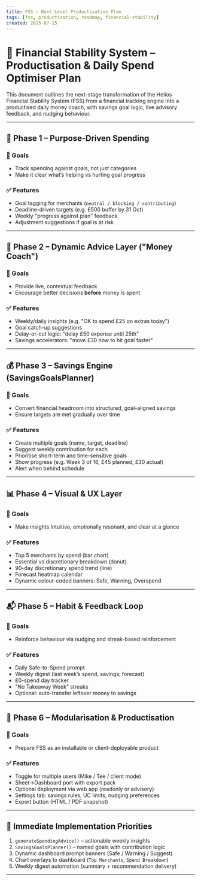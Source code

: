 ```yaml
---
title: FSS – Next Level Productisation Plan
tags: [fss, productisation, roadmap, financial-stability]
created: 2025-07-15
---
```


# 🚀 Financial Stability System – Productisation & Daily Spend Optimiser Plan

This document outlines the next-stage transformation of the Helios Financial Stability System (FSS) from a financial tracking engine into a productised daily money coach, with savings goal logic, live advisory feedback, and nudging behaviour.

---

## 🧱 Phase 1 – Purpose-Driven Spending

### 🎯 Goals
- Track spending against goals, not just categories
- Make it clear what’s helping vs hurting goal progress

### ✅ Features
- Goal tagging for merchants (`neutral / blocking / contributing`)
- Deadline-driven targets (e.g. £500 buffer by 31 Oct)
- Weekly "progress against plan" feedback
- Adjustment suggestions if goal is at risk

---

## 🧠 Phase 2 – Dynamic Advice Layer ("Money Coach")

### 🎯 Goals
- Provide live, contextual feedback
- Encourage better decisions **before** money is spent

### ✅ Features
- Weekly/daily insights (e.g. "OK to spend £25 on extras today")
- Goal catch-up suggestions
- Delay-or-cut logic: "delay £50 expense until 25th"
- Savings accelerators: "move £30 now to hit goal faster"

---

## 💰 Phase 3 – Savings Engine (SavingsGoalsPlanner)

### 🎯 Goals
- Convert financial headroom into structured, goal-aligned savings
- Ensure targets are met gradually over time

### ✅ Features
- Create multiple goals (name, target, deadline)
- Suggest weekly contribution for each
- Prioritise short-term and time-sensitive goals
- Show progress (e.g. Week 3 of 16, £45 planned, £30 actual)
- Alert when behind schedule

---

## 📊 Phase 4 – Visual & UX Layer

### 🎯 Goals
- Make insights intuitive, emotionally resonant, and clear at a glance

### ✅ Features
- Top 5 merchants by spend (bar chart)
- Essential vs discretionary breakdown (donut)
- 90-day discretionary spend trend (line)
- Forecast heatmap calendar
- Dynamic colour-coded banners: Safe, Warning, Overspend

---

## 📬 Phase 5 – Habit & Feedback Loop

### 🎯 Goals
- Reinforce behaviour via nudging and streak-based reinforcement

### ✅ Features
- Daily Safe-to-Spend prompt
- Weekly digest (last week’s spend, savings, forecast)
- £0-spend day tracker
- "No Takeaway Week" streaks
- Optional: auto-transfer leftover money to savings

---

## 🧩 Phase 6 – Modularisation & Productisation

### 🎯 Goals
- Prepare FSS as an installable or client-deployable product

### ✅ Features
- Toggle for multiple users (Mike / Tee / client mode)
- Sheet→Dashboard port with export pack
- Optional deployment via web app (readonly or advisory)
- Settings tab: savings rules, UC limits, nudging preferences
- Export button (HTML / PDF snapshot)

---

## 🔁 Immediate Implementation Priorities

1. `generateSpendingAdvice()` – actionable weekly insights
2. `SavingsGoalsPlanner()` – named goals with contribution logic
3. Dynamic dashboard prompt banners (Safe / Warning / Suggest)
4. Chart overlays to dashboard (`Top Merchants`, `Spend Breakdown`)
5. Weekly digest automation (summary + recommendation delivery)

---
